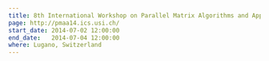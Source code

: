 ```yaml
---
title: 8th International Workshop on Parallel Matrix Algorithms and Applications
page: http://pmaa14.ics.usi.ch/
start_date: 2014-07-02 12:00:00
end_date:   2014-07-04 12:00:00
where: Lugano, Switzerland
---
```


